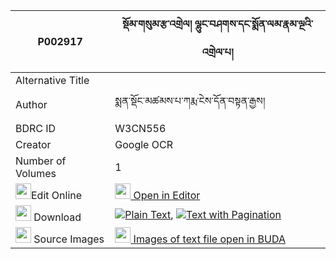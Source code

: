|P002917|སྡོམ་གསུམ་རྩ་འགྲེལ། ལྷུང་བཤགས་དང་སྨོན་ལམ་རྣམ་ལྔའི་འགྲེལ་པ། 
| --- | --- 
|Alternative Title |
|Author| སྨན་སྡོང་མཚམས་པ་ཀརྨ་ངེས་དོན་བསྟན་རྒྱས།
|BDRC ID | W3CN556
|Creator | Google OCR
|Number of Volumes| 1
|<img width="25" src="https://img.icons8.com/color/25/000000/edit-property.png">Edit Online| [<img width="25" src="https://avatars.githubusercontent.com/u/45091458?s=200&v=4"> Open in Editor](http://editor.openpecha.org/P002917)
|<img width="25" src="https://img.icons8.com/fluent/48/000000/download-2.png"/>  Download | [![](https://img.icons8.com/color/20/000000/txt.png)Plain Text](https://github.com/Openpecha/P002917/releases/download/v1/dom_sum_tsadrel_lhung_shak_dan_plain_P002917.zip), [![](https://img.icons8.com/color/20/000000/txt.png)Text with Pagination](https://github.com/Openpecha/P002917/releases/download/v1/dom_sum_tsadrel_lhung_shak_dan_pages_P002917.zip)
|<img width="25" src="https://img.icons8.com/plasticine/100/000000/pictures-folder.png"/>  Source Images | [<img width="25" src="https://library.bdrc.io/icons/BUDA-small.svg"> Images of text file open in BUDA](https://library.bdrc.io/show/bdr:W3CN556)